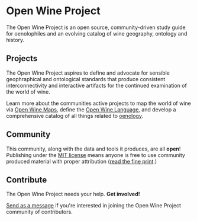 # Open Wine Project

The Open Wine Project is an open source, community-driven study guide for oenolophiles and an evolving catalog of wine geography, ontology and history.

## Projects

The Open Wine Project aspires to define and advocate for sensible geophraphical and ontological standards that produce consistent interconnectivity and interactive artifacts for the continued examination of the world of wine.

Learn more about the communities active projects to map the world of wine via [Open Wine Maps](/about/projects/cartography), define the [Open Wine Language](/about/projects/ontology), and develop a comprehensive catalog of all things related to [oenology](/about/projects/oenology).

## Community

This community, along with the data and tools it produces, are all **open**! Publishing under the [MIT license](https://raw.githubusercontent.com/OpenWineProject/openwineproject.github.io/refs/heads/main/LICENSE) means anyone is free to use community produced material with proper attribution ([read the fine print](https://raw.githubusercontent.com/OpenWineProject/openwineproject.github.io/refs/heads/main/LICENSE).)

## Contribute

The Open Wine Project needs your help. **Get involved!**

[Send as a message](mailto:openwineproject@googlegroups.com) if you're interested in joining the Open Wine Project community of contributors.
